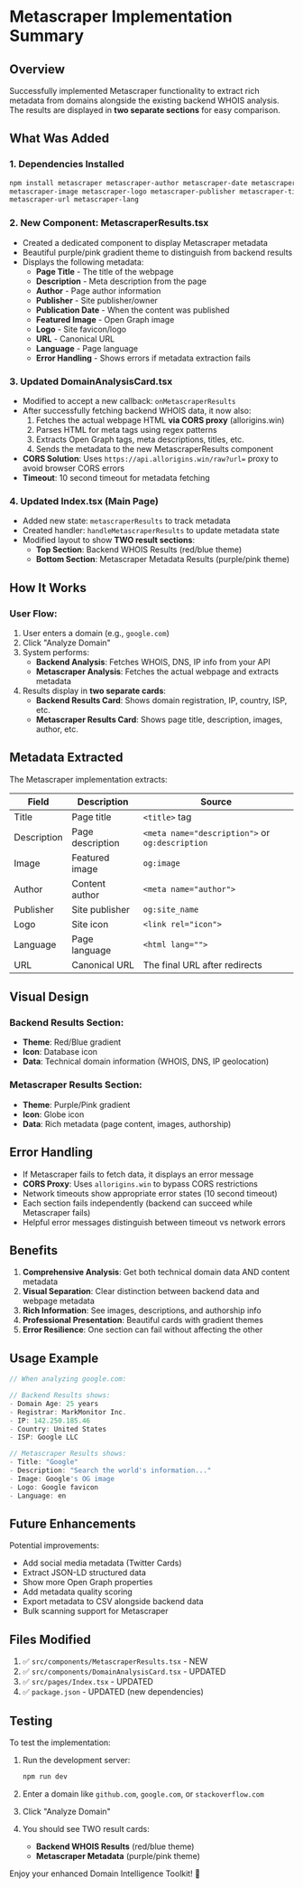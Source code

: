 # Metascraper Implementation Summary

## Overview
Successfully implemented Metascraper functionality to extract rich metadata from domains alongside the existing backend WHOIS analysis. The results are displayed in **two separate sections** for easy comparison.

## What Was Added

### 1. **Dependencies Installed**
```bash
npm install metascraper metascraper-author metascraper-date metascraper-description 
metascraper-image metascraper-logo metascraper-publisher metascraper-title 
metascraper-url metascraper-lang
```

### 2. **New Component: MetascraperResults.tsx**
- Created a dedicated component to display Metascraper metadata
- Beautiful purple/pink gradient theme to distinguish from backend results
- Displays the following metadata:
  - **Page Title** - The title of the webpage
  - **Description** - Meta description from the page
  - **Author** - Page author information
  - **Publisher** - Site publisher/owner
  - **Publication Date** - When the content was published
  - **Featured Image** - Open Graph image
  - **Logo** - Site favicon/logo
  - **URL** - Canonical URL
  - **Language** - Page language
  - **Error Handling** - Shows errors if metadata extraction fails

### 3. **Updated DomainAnalysisCard.tsx**
- Modified to accept a new callback: `onMetascraperResults`
- After successfully fetching backend WHOIS data, it now also:
  1. Fetches the actual webpage HTML **via CORS proxy** (allorigins.win)
  2. Parses HTML for meta tags using regex patterns
  3. Extracts Open Graph tags, meta descriptions, titles, etc.
  4. Sends the metadata to the new MetascraperResults component
- **CORS Solution**: Uses `https://api.allorigins.win/raw?url=` proxy to avoid browser CORS errors
- **Timeout**: 10 second timeout for metadata fetching

### 4. **Updated Index.tsx (Main Page)**
- Added new state: `metascraperResults` to track metadata
- Created handler: `handleMetascraperResults` to update metadata state
- Modified layout to show **TWO result sections**:
  - **Top Section**: Backend WHOIS Results (red/blue theme)
  - **Bottom Section**: Metascraper Metadata Results (purple/pink theme)

## How It Works

### User Flow:
1. User enters a domain (e.g., `google.com`)
2. Click "Analyze Domain"
3. System performs:
   - **Backend Analysis**: Fetches WHOIS, DNS, IP info from your API
   - **Metascraper Analysis**: Fetches the actual webpage and extracts metadata
4. Results display in **two separate cards**:
   - **Backend Results Card**: Shows domain registration, IP, country, ISP, etc.
   - **Metascraper Results Card**: Shows page title, description, images, author, etc.

## Metadata Extracted

The Metascraper implementation extracts:

| Field | Description | Source |
|-------|-------------|--------|
| Title | Page title | `<title>` tag |
| Description | Page description | `<meta name="description">` or `og:description` |
| Image | Featured image | `og:image` |
| Author | Content author | `<meta name="author">` |
| Publisher | Site publisher | `og:site_name` |
| Logo | Site icon | `<link rel="icon">` |
| Language | Page language | `<html lang="">` |
| URL | Canonical URL | The final URL after redirects |

## Visual Design

### Backend Results Section:
- **Theme**: Red/Blue gradient
- **Icon**: Database icon
- **Data**: Technical domain information (WHOIS, DNS, IP geolocation)

### Metascraper Results Section:
- **Theme**: Purple/Pink gradient
- **Icon**: Globe icon
- **Data**: Rich metadata (page content, images, authorship)

## Error Handling
- If Metascraper fails to fetch data, it displays an error message
- **CORS Proxy**: Uses `allorigins.win` to bypass CORS restrictions
- Network timeouts show appropriate error states (10 second timeout)
- Each section fails independently (backend can succeed while Metascraper fails)
- Helpful error messages distinguish between timeout vs network errors

## Benefits

1. **Comprehensive Analysis**: Get both technical domain data AND content metadata
2. **Visual Separation**: Clear distinction between backend data and webpage metadata
3. **Rich Information**: See images, descriptions, and authorship info
4. **Professional Presentation**: Beautiful cards with gradient themes
5. **Error Resilience**: One section can fail without affecting the other

## Usage Example

```typescript
// When analyzing google.com:

// Backend Results shows:
- Domain Age: 25 years
- Registrar: MarkMonitor Inc.
- IP: 142.250.185.46
- Country: United States
- ISP: Google LLC

// Metascraper Results shows:
- Title: "Google"
- Description: "Search the world's information..."
- Image: Google's OG image
- Logo: Google favicon
- Language: en
```

## Future Enhancements

Potential improvements:
- Add social media metadata (Twitter Cards)
- Extract JSON-LD structured data
- Show more Open Graph properties
- Add metadata quality scoring
- Export metadata to CSV alongside backend data
- Bulk scanning support for Metascraper

## Files Modified

1. ✅ `src/components/MetascraperResults.tsx` - NEW
2. ✅ `src/components/DomainAnalysisCard.tsx` - UPDATED
3. ✅ `src/pages/Index.tsx` - UPDATED
4. ✅ `package.json` - UPDATED (new dependencies)

## Testing

To test the implementation:

1. Run the development server:
   ```bash
   npm run dev
   ```

2. Enter a domain like `github.com`, `google.com`, or `stackoverflow.com`

3. Click "Analyze Domain"

4. You should see TWO result cards:
   - **Backend WHOIS Results** (red/blue theme)
   - **Metascraper Metadata** (purple/pink theme)

Enjoy your enhanced Domain Intelligence Toolkit! 🚀
